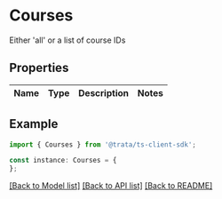 # Courses

Either \'all\' or a list of course IDs

## Properties

Name | Type | Description | Notes
------------ | ------------- | ------------- | -------------

## Example

```typescript
import { Courses } from '@trata/ts-client-sdk';

const instance: Courses = {
};
```

[[Back to Model list]](../README.md#documentation-for-models) [[Back to API list]](../README.md#documentation-for-api-endpoints) [[Back to README]](../README.md)
